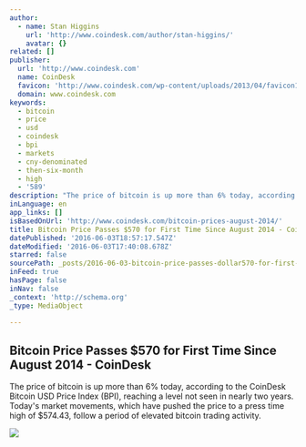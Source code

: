 ```yaml
---
author:
  - name: Stan Higgins
    url: 'http://www.coindesk.com/author/stan-higgins/'
    avatar: {}
related: []
publisher:
  url: 'http://www.coindesk.com'
  name: CoinDesk
  favicon: 'http://www.coindesk.com/wp-content/uploads/2013/04/favicon1.ico?7fca2f'
  domain: www.coindesk.com
keywords:
  - bitcoin
  - price
  - usd
  - coindesk
  - bpi
  - markets
  - cny-denominated
  - then-six-month
  - high
  - '589'
description: "The price of bitcoin is up more than 6% today, according to the CoinDesk Bitcoin USD Price Index (BPI), reaching a level not seen in nearly two years. Today's market movements, which have pushed the price to a press time high of $574.43, follow a period of elevated bitcoin trading activity."
inLanguage: en
app_links: []
isBasedOnUrl: 'http://www.coindesk.com/bitcoin-prices-august-2014/'
title: Bitcoin Price Passes $570 for First Time Since August 2014 - CoinDesk
datePublished: '2016-06-03T18:57:17.547Z'
dateModified: '2016-06-03T17:40:08.678Z'
starred: false
sourcePath: _posts/2016-06-03-bitcoin-price-passes-dollar570-for-first-time-since-august-2014-.md
inFeed: true
hasPage: false
inNav: false
_context: 'http://schema.org'
_type: MediaObject

---
```

<article style=""><h1>Bitcoin Price Passes $570 for First Time Since August 2014 - CoinDesk</h1><p>The price of bitcoin is up more than 6% today, according to the CoinDesk Bitcoin USD Price Index (BPI), reaching a level not seen in nearly two years. Today's market movements, which have pushed the price to a press time high of $574.43, follow a period of elevated bitcoin trading activity.</p><img src="http://media.coindesk.com/2016/06/PriceBalloon.jpg" /></article>